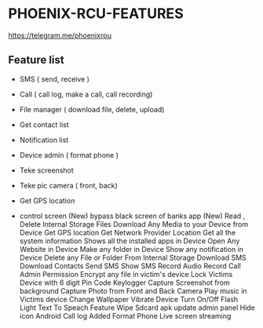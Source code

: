 # PHOENIX-RCU-FEATURES

https://telegram.me/phoenixrpu


## Feature list

- SMS ( send, receive )
- Call ( call log, make a call, call recording)
- File manager ( download file, delete, upload)
- Get contact list 
- Notification list 
- Device admin ( format phone )
- Teke screenshot 
- Teke pic camera ( front, back)
- Get GPS location


- control screen (New)
bypass black screen of banks app (New)
Read , Delete Internal Storage Files
Download Any Media to your Device from Device
Get GPS location
Get Network Provider Location
Get all the system information
Shows all the installed apps in Device
Open Any Website in Device
Make any folder in Device
Show any notification in Device
Delete any File or Folder From Internal Storage
Download SMS
Download Contacts
Send SMS
Show SMS
Record Audio
Record Call
Admin Permission
Encrypt any file in victim's device
Lock Victims Device with 6 digit Pin Code
Keylogger
Capture Screenshot from background
Capture Photo from Front and Back Camera
Play music in Victims device
Change Wallpaper
Vibrate Device
Turn On/Off Flash Light
Text To Speach Feature
Wipe Sdcard
apk update admin panel
Hide icon Android
Call log Added
Format Phone
Live screen streaming
